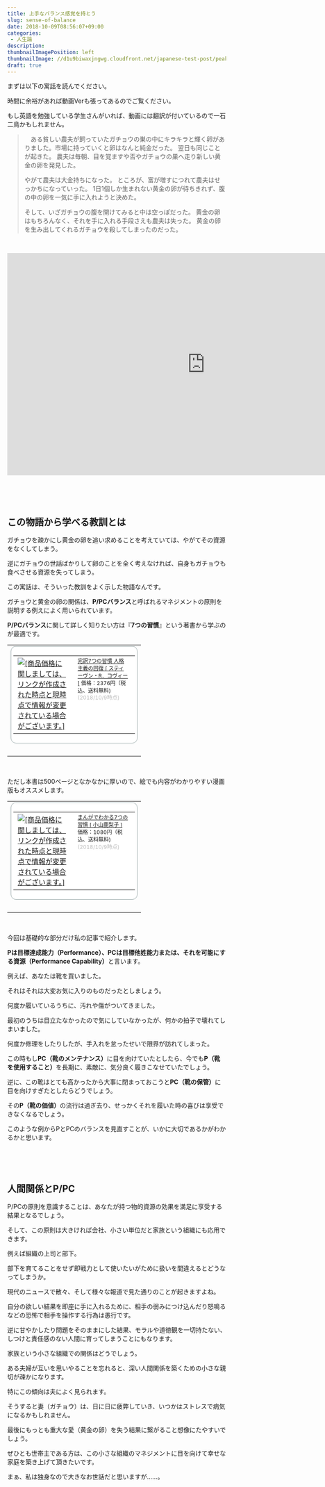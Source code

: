 ```yaml
---
title: 上手なバランス感覚を持とう
slug: sense-of-balance
date: 2018-10-09T08:56:07+09:00
categories: 
 - 人生論
description: 
thumbnailImagePosition: left
thumbnailImage: //d1u9biwaxjngwg.cloudfront.net/japanese-test-post/peak-140.jpg
draft: true
---
```

<!--more-->

まずは以下の寓話を読んでください。

時間に余裕があれば動画Verも張ってあるのでご覧ください。

もし英語を勉強している学生さんがいれば、動画には翻訳が付いているので一石二鳥かもしれません。
<blockquote>　ある貧しい農夫が飼っていたガチョウの巣の中にキラキラと輝く卵がありました。市場に持っていくと卵はなんと純金だった。 翌日も同じことが起きた。 農夫は毎朝、目を覚ますや否やガチョウの巣へ走り新しい黄金の卵を発見した。

やがて農夫は大金持ちになった。 ところが、富が増すにつれて農夫はせっかちになっていった。 1日1個しか生まれない黄金の卵が待ちきれず、腹の中の卵を一気に手に入れようと決めた。

そして、いざガチョウの腹を開けてみると中は空っぽだった。 黄金の卵はもちろんなく、それを手に入れる手段さえも農夫は失った。 黄金の卵を生み出してくれるガチョウを殺してしまったのだった。</blockquote>
&nbsp;

<iframe src="https://www.youtube.com/embed/UyxSzvgy5RY" width="910" height="512" frameborder="0" allowfullscreen="allowfullscreen"></iframe>

&nbsp;

&nbsp;
<h2>この物語から学べる教訓とは</h2>
ガチョウを疎かにし黄金の卵を追い求めることを考えていては、やがてその資源をなくしてしまう。

逆にガチョウの世話ばかりして卵のことを全く考えなければ、自身もガチョウも食べさせる資源を失ってしまう。

この寓話は、そういった教訓をよく示した物語なんです。

ガチョウと黄金の卵の関係は、<strong>P/PCバランス</strong>と呼ばれるマネジメントの原則を説明する例えによく用いられています。

<strong>P/PCバランス</strong>に関して詳しく知りたい方は『<strong>7つの習慣</strong>』という著書から学ぶのが最適です。
<table border="0" cellspacing="0" cellpadding="0">
<tbody>
<tr>
<td>
<div style="border: 1px solid #95a5a6; border-radius: .75rem; background-color: #ffffff; width: 280px; margin: 0px; padding: 5px; text-align: center; overflow: hidden;">
<table>
<tbody>
<tr>
<td style="width: 128px;"><a style="word-wrap: break-word;" href="https://hb.afl.rakuten.co.jp/hgc/172b7290.eaf4fd1b.172b7291.09443899/?pc=https%3A%2F%2Fitem.rakuten.co.jp%2Fbook%2F12453629%2F&amp;m=http%3A%2F%2Fm.rakuten.co.jp%2Fbook%2Fi%2F16589183%2F&amp;link_type=picttext&amp;ut=eyJwYWdlIjoiaXRlbSIsInR5cGUiOiJwaWN0dGV4dCIsInNpemUiOiIxMjh4MTI4IiwibmFtIjoxLCJuYW1wIjoicmlnaHQiLCJjb20iOjEsImNvbXAiOiJkb3duIiwicHJpY2UiOjEsImJvciI6MSwiY29sIjoxLCJiYnRuIjoxfQ%3D%3D" target="_blank" rel="nofollow noopener"><img style="margin: 2px;" title="[商品価格に関しましては、リンクが作成された時点と現時点で情報が変更されている場合がございます。]" src="https://hbb.afl.rakuten.co.jp/hgb/172b7290.eaf4fd1b.172b7291.09443899/?me_id=1213310&amp;item_id=16589183&amp;m=https%3A%2F%2Fthumbnail.image.rakuten.co.jp%2F%400_mall%2Fbook%2Fcabinet%2F0246%2F9784863940246.jpg%3F_ex%3D80x80&amp;pc=https%3A%2F%2Fthumbnail.image.rakuten.co.jp%2F%400_mall%2Fbook%2Fcabinet%2F0246%2F9784863940246.jpg%3F_ex%3D128x128&amp;s=128x128&amp;t=picttext" alt="[商品価格に関しましては、リンクが作成された時点と現時点で情報が変更されている場合がございます。]" border="0" /></a></td>
<td style="vertical-align: top; width: 136px;">
<p style="font-size: 12px; line-height: 1.4em; text-align: left; margin: 0px; padding: 2px 6px; word-wrap: break-word;"><a style="word-wrap: break-word;" href="https://hb.afl.rakuten.co.jp/hgc/172b7290.eaf4fd1b.172b7291.09443899/?pc=https%3A%2F%2Fitem.rakuten.co.jp%2Fbook%2F12453629%2F&amp;m=http%3A%2F%2Fm.rakuten.co.jp%2Fbook%2Fi%2F16589183%2F&amp;link_type=picttext&amp;ut=eyJwYWdlIjoiaXRlbSIsInR5cGUiOiJwaWN0dGV4dCIsInNpemUiOiIxMjh4MTI4IiwibmFtIjoxLCJuYW1wIjoicmlnaHQiLCJjb20iOjEsImNvbXAiOiJkb3duIiwicHJpY2UiOjEsImJvciI6MSwiY29sIjoxLCJiYnRuIjoxfQ%3D%3D" target="_blank" rel="nofollow noopener">完訳7つの習慣 人格主義の回復 [ スティーヴン・R．コヴィー ]</a>
価格：2376円（税込、送料無料) <span style="color: #bbb;">(2018/10/9時点)</span></p>
</td>
</tr>
</tbody>
</table>
</div>
&nbsp;
<p style="color: #000000; font-size: 12px; line-height: 1.4em; margin: 5px; word-wrap: break-word;"></p>
</td>
</tr>
</tbody>
</table>
&nbsp;

ただし本書は500ページとなかなかに厚いので、絵でも内容がわかりやすい漫画版もオススメします。
<table border="0" cellspacing="0" cellpadding="0">
<tbody>
<tr>
<td>
<div style="border: 1px solid #95a5a6; border-radius: .75rem; background-color: #ffffff; width: 280px; margin: 0px; padding: 5px; text-align: center; overflow: hidden;">
<table>
<tbody>
<tr>
<td style="width: 128px;"><a style="word-wrap: break-word;" href="https://hb.afl.rakuten.co.jp/hgc/172b7290.eaf4fd1b.172b7291.09443899/?pc=https%3A%2F%2Fitem.rakuten.co.jp%2Fbook%2F12505149%2F&amp;m=http%3A%2F%2Fm.rakuten.co.jp%2Fbook%2Fi%2F16652717%2F&amp;link_type=picttext&amp;ut=eyJwYWdlIjoiaXRlbSIsInR5cGUiOiJwaWN0dGV4dCIsInNpemUiOiIxMjh4MTI4IiwibmFtIjoxLCJuYW1wIjoicmlnaHQiLCJjb20iOjEsImNvbXAiOiJkb3duIiwicHJpY2UiOjEsImJvciI6MSwiY29sIjoxLCJiYnRuIjoxfQ%3D%3D" target="_blank" rel="nofollow noopener"><img style="margin: 2px;" title="[商品価格に関しましては、リンクが作成された時点と現時点で情報が変更されている場合がございます。]" src="https://hbb.afl.rakuten.co.jp/hgb/172b7290.eaf4fd1b.172b7291.09443899/?me_id=1213310&amp;item_id=16652717&amp;m=https%3A%2F%2Fthumbnail.image.rakuten.co.jp%2F%400_mall%2Fbook%2Fcabinet%2F5314%2F9784800215314.jpg%3F_ex%3D80x80&amp;pc=https%3A%2F%2Fthumbnail.image.rakuten.co.jp%2F%400_mall%2Fbook%2Fcabinet%2F5314%2F9784800215314.jpg%3F_ex%3D128x128&amp;s=128x128&amp;t=picttext" alt="[商品価格に関しましては、リンクが作成された時点と現時点で情報が変更されている場合がございます。]" border="0" /></a></td>
<td style="vertical-align: top; width: 136px;">
<p style="font-size: 12px; line-height: 1.4em; text-align: left; margin: 0px; padding: 2px 6px; word-wrap: break-word;"><a style="word-wrap: break-word;" href="https://hb.afl.rakuten.co.jp/hgc/172b7290.eaf4fd1b.172b7291.09443899/?pc=https%3A%2F%2Fitem.rakuten.co.jp%2Fbook%2F12505149%2F&amp;m=http%3A%2F%2Fm.rakuten.co.jp%2Fbook%2Fi%2F16652717%2F&amp;link_type=picttext&amp;ut=eyJwYWdlIjoiaXRlbSIsInR5cGUiOiJwaWN0dGV4dCIsInNpemUiOiIxMjh4MTI4IiwibmFtIjoxLCJuYW1wIjoicmlnaHQiLCJjb20iOjEsImNvbXAiOiJkb3duIiwicHJpY2UiOjEsImJvciI6MSwiY29sIjoxLCJiYnRuIjoxfQ%3D%3D" target="_blank" rel="nofollow noopener">まんがでわかる7つの習慣 [ 小山鹿梨子 ]</a>
価格：1080円（税込、送料無料) <span style="color: #bbb;">(2018/10/9時点)</span></p>
</td>
</tr>
</tbody>
</table>
</div>
&nbsp;
<p style="color: #000000; font-size: 12px; line-height: 1.4em; margin: 5px; word-wrap: break-word;"></p>
</td>
</tr>
</tbody>
</table>
&nbsp;

今回は基礎的な部分だけ私の記事で紹介します。

<strong>Pは目標達成能力（Performance）、PCは目標他姓能力または、それを可能にする資源（Performance Capability）</strong>と言います。

例えば、あなたは靴を買いました。

それはそれは大変お気に入りのものだったとしましょう。

何度か履いているうちに、汚れや傷がついてきました。

最初のうちは目立たなかったので気にしていなかったが、何かの拍子で壊れてしまいました。

何度か修理をしたりしたが、手入れを怠ったせいで限界が訪れてしまった。

この時もし<strong>PC（靴のメンテナンス）</strong>に目を向けていたとしたら、今でも<strong>P（靴を使用すること）</strong>を長期に、素敵に、気分良く履きこなせていたでしょう。

逆に、この靴はとても高かったから大事に閉まっておこうと<strong>PC（靴の保管）</strong>に目を向けすぎたとしたらどうでしょう。

その<strong>P（靴の価値）</strong>の流行は過ぎ去り、せっかくそれを履いた時の喜びは享受できなくなるでしょう。

このような例からPとPCのバランスを見直すことが、いかに大切であるかがわかるかと思います。

&nbsp;

&nbsp;
<h2>人間関係とP/PC</h2>
P/PCの原則を意識することは、あなたが持つ物的資源の効果を満足に享受する結果となるでしょう。

そして、この原則は大きければ会社、小さい単位だと家族という組織にも応用できます。

例えば組織の上司と部下。

部下を育てることをせず即戦力として使いたいがために扱いを間違えるとどうなってしまうか。

現代のニュースで散々、そして様々な報道で見た通りのことが起きますよね。

自分の欲しい結果を即座に手に入れるために、相手の弱みにつけ込んだり怒鳴るなどの恐怖で相手を操作する行為は愚行です。

逆に甘やかしたり問題をそのままにした結果、モラルや道徳観を一切持たない、しつけと責任感のない人間に育ってしまうことにもなります。

家族という小さな組織での関係はどうでしょう。

ある夫婦が互いを思いやることを忘れると、深い人間関係を築くための小さな親切が疎かになります。

特にこの傾向は夫によく見られます。

そうすると妻（ガチョウ）は、日に日に疲弊していき、いつかはストレスで病気になるかもしれません。

最後にもっとも重大な愛（黄金の卵）を失う結果に繋がること想像にたやすいでしょう。

ぜひとも世帯主である方は、この小さな組織のマネジメントに目を向けて幸せな家庭を築き上げて頂きたいです。

まぁ、私は独身なので大きなお世話だと思いますが……。
